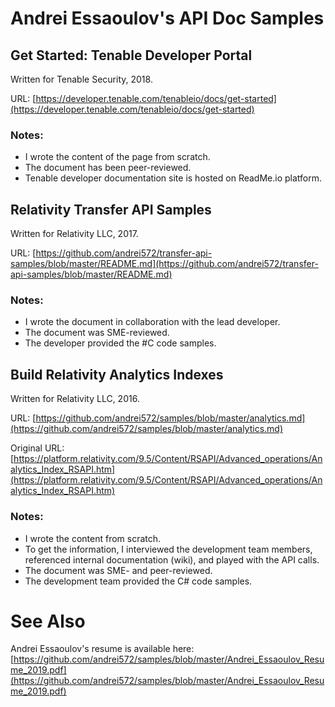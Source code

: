# Andrei Essaoulov's API Doc Samples

## Get Started: Tenable Developer Portal

Written for Tenable Security, 2018.

URL: [https://developer.tenable.com/tenableio/docs/get-started](https://developer.tenable.com/tenableio/docs/get-started)

### Notes:

- I wrote the content of the page from scratch.
- The document has been peer-reviewed.
- Tenable developer documentation site is hosted on ReadMe.io platform.

## Relativity Transfer API Samples

Written for Relativity LLC, 2017.

URL: [https://github.com/andrei572/transfer-api-samples/blob/master/README.md](https://github.com/andrei572/transfer-api-samples/blob/master/README.md)

### Notes:

- I wrote the document in collaboration with the lead developer.
- The document was SME-reviewed.
- The developer provided the #C code samples.

## Build Relativity Analytics Indexes

Written for Relativity LLC, 2016.

URL: [https://github.com/andrei572/samples/blob/master/analytics.md](https://github.com/andrei572/samples/blob/master/analytics.md)

Original URL: [https://platform.relativity.com/9.5/Content/RSAPI/Advanced_operations/Analytics_Index_RSAPI.htm](https://platform.relativity.com/9.5/Content/RSAPI/Advanced_operations/Analytics_Index_RSAPI.htm)

### Notes:

- I wrote the content from scratch.
- To get the information, I interviewed the development team members, referenced internal documentation (wiki), and played with the API calls.
- The document was SME- and peer-reviewed.
- The development team provided the C# code samples.

# See Also
Andrei Essaoulov's resume is available here: [https://github.com/andrei572/samples/blob/master/Andrei_Essaoulov_Resume_2019.pdf](https://github.com/andrei572/samples/blob/master/Andrei_Essaoulov_Resume_2019.pdf)
